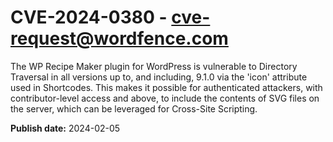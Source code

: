 # CVE-2024-0380 - cve-request@wordfence.com

The WP Recipe Maker plugin for WordPress is vulnerable to Directory Traversal in all versions up to, and including, 9.1.0 via the 'icon' attribute used in Shortcodes. This makes it possible for authenticated attackers, with contributor-level access and above, to include the contents of SVG files on the server, which can be leveraged for Cross-Site Scripting.

**Publish date:** 2024-02-05
